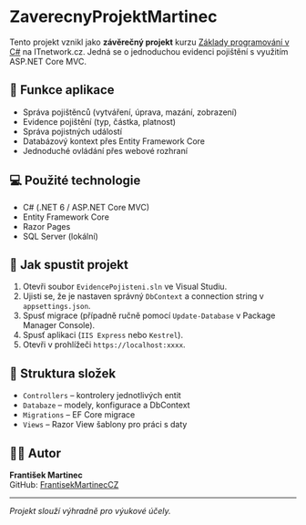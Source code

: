 # ZaverecnyProjektMartinec

Tento projekt vznikl jako **závěrečný projekt** kurzu [Základy programování v C#](https://www.itnetwork.cz/csharp) na ITnetwork.cz. Jedná se o jednoduchou evidenci pojištění s využitím ASP.NET Core MVC.

## 📌 Funkce aplikace

- Správa pojištěnců (vytváření, úprava, mazání, zobrazení)
- Evidence pojištění (typ, částka, platnost)
- Správa pojistných událostí
- Databázový kontext přes Entity Framework Core
- Jednoduché ovládání přes webové rozhraní

## 💻 Použité technologie

- C# (.NET 6 / ASP.NET Core MVC)
- Entity Framework Core
- Razor Pages
- SQL Server (lokální)

## 🔧 Jak spustit projekt

1. Otevři soubor `EvidencePojisteni.sln` ve Visual Studiu.
2. Ujisti se, že je nastaven správný `DbContext` a connection string v `appsettings.json`.
3. Spusť migrace (případně ručně pomocí `Update-Database` v Package Manager Console).
4. Spusť aplikaci (`IIS Express` nebo `Kestrel`).
5. Otevři v prohlížeči `https://localhost:xxxx`.

## 📂 Struktura složek

- `Controllers` – kontrolery jednotlivých entit
- `Databaze` – modely, konfigurace a DbContext
- `Migrations` – EF Core migrace
- `Views` – Razor View šablony pro práci s daty

## 👨‍🎓 Autor

**František Martinec**  
GitHub: [FrantisekMartinecCZ](https://github.com/FrantisekMartinecCZ)

---

*Projekt slouží výhradně pro výukové účely.*
